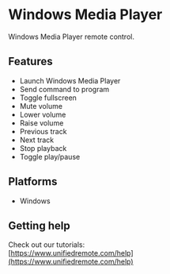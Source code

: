 # Windows Media Player
Windows Media Player remote control.

## Features
*  Launch Windows Media Player
*  Send command to program
*  Toggle fullscreen
*  Mute volume
*  Lower volume
*  Raise volume
*  Previous track
*  Next track
*  Stop playback
*  Toggle play/pause

## Platforms
* Windows

## Getting help
Check out our tutorials: <br>
[https://www.unifiedremote.com/help](https://www.unifiedremote.com/help)
